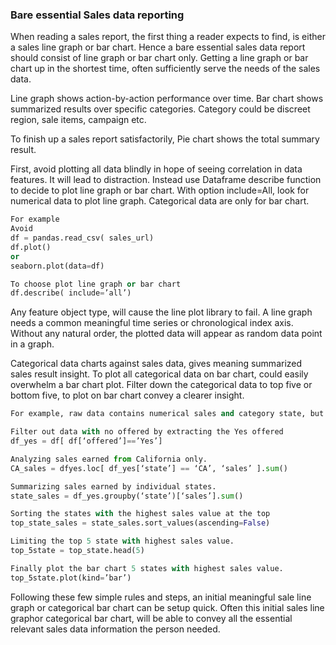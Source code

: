 ### Bare essential Sales data reporting

When reading a sales report, the first thing a reader expects to find, is either a sales line graph or bar chart. Hence a bare essential sales data report should consist of line graph or bar chart only. Getting a line graph or bar chart up in the shortest time, often sufficiently serve the needs of the sales data.

Line graph shows action-by-action performance over time. Bar chart shows summarized results over specific categories. Category could be discreet region, sale items, campaign etc. 

To finish up a sales report satisfactorily,  Pie chart shows the total summary result.

First, avoid plotting all data blindly in hope of seeing correlation in data features. It will lead to distraction. Instead use Dataframe describe function to decide to plot line graph or bar chart. With option include=All, look for numerical data to plot line graph.  Categorical data are only for bar chart. 

```python
For example
Avoid
df = pandas.read_csv( sales_url)
df.plot()
or
seaborn.plot(data=df)

To choose plot line graph or bar chart
df.describe( include=’all’)
```

Any feature object type, will cause the line plot library to fail.  A line graph needs a common meaningful time series or chronological index axis.  Without any natural order, the plotted data will appear as random data point in a graph. 

Categorical data charts against sales data, gives meaning summarized sales result insight. To plot all categorical data on bar chart, could easily overwhelm a bar chart plot. Filter down the categorical data to top five or bottom five, to plot on bar chart convey a clearer insight.

```python
For example, raw data contains numerical sales and category state, but no time series data. The right sale report, is to plot bar chart.

Filter out data with no offered by extracting the Yes offered
df_yes = df[ df[‘offered’]==’Yes’]

Analyzing sales earned from California only.
CA_sales = dfyes.loc[ df_yes[‘state’] == ‘CA’, ‘sales’ ].sum()

Summarizing sales earned by individual states.
state_sales = df_yes.groupby(‘state’)[‘sales’].sum()

Sorting the states with the highest sales value at the top
top_state_sales = state_sales.sort_values(ascending=False)

Limiting the top 5 state with highest sales value.
top_5state = top_state.head(5)

Finally plot the bar chart 5 states with highest sales value.
top_5state.plot(kind=’bar’)
```

Following these few simple rules and steps, an initial meaningful sale line graph or categorical bar chart can be setup quick. Often this initial sales line graphor categorical bar chart, will be able to convey all the essential relevant sales data information the person needed.
